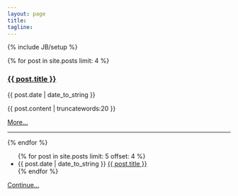```yaml
---
layout: page
title:
tagline:
---
```

{% include JB/setup %}

<div>

  {% for post in site.posts limit: 4  %}
    <h3><a href="{{ post.url }}">{{ post.title }}</a></h3>
    <div class="list"><time>{{ post.date | date_to_string }}</time></div>
    <p>{{ post.content | truncatewords:20 }}</p>
    <p><a href="{{ post.url }}">More...</a></p>
    <hr />
  {% endfor %}

  <ul>
    {% for post in site.posts limit: 5 offset: 4 %}
    <li class="list">
      <time>{{ post.date | date_to_string }}</time> <a href="{{ post.url }}">{{ post.title }}</a>
    </li>
    {% endfor %}
  </ul>

  <a href="/archive.html">Continue...</a>

</div>

